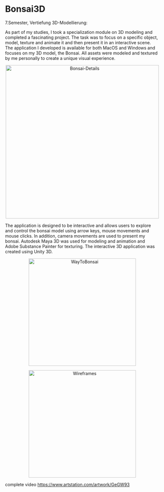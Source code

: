 # Bonsai3D 
7.Semester, Vertiefung 3D-Modellierung:

As part of my studies, I took a specialization module on 3D modeling and completed a fascinating project. The task was to focus on a specific object, model, texture and animate it and then present it in an interactive scene. The application I developed is available for both MacOS and Windows and focuses on my 3D model, the Bonsai. All assets were modeled and textured by me personally to create a unique visual experience.

<p align="center">
<img width="500" alt="Bonsai-Details" src="https://user-images.githubusercontent.com/73911655/236633279-d2353286-36a2-4bb5-acc5-10d39d7771dc.png">
</p>

The application is designed to be interactive and allows users to explore and control the bonsai model using arrow keys, mouse movements and mouse clicks. In addition, camera movements are used to present my bonsai. Autodesk Maya 3D was used for modeling and animation and Adobe Substance Painter for texturing. The interactive 3D application was created using Unity 3D.

<p align="center">
<img width="350" alt="WayToBonsai" src="https://user-images.githubusercontent.com/73911655/236633289-518eb786-8529-4b04-b7c2-cc764dba5d32.png">
</p>


<p align="center">
<img width="350" alt="Wireframes" src="https://user-images.githubusercontent.com/73911655/236633293-1f201ee0-2125-4586-9f0c-9391ee626e40.png">
</p> 

complete video https://www.artstation.com/artwork/GeGW93 
